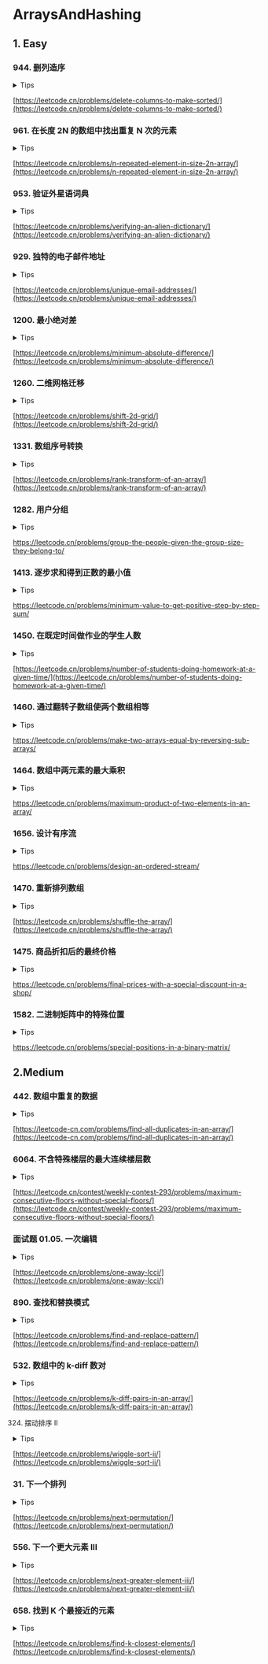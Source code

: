 # ArraysAndHashing

## 1. Easy

### 944. 删列造序

<details>
<summary>Tips</summary>

1. 竖着遍历即可

</details>

[https://leetcode.cn/problems/delete-columns-to-make-sorted/](https://leetcode.cn/problems/delete-columns-to-make-sorted/)

### 961. 在长度 2N 的数组中找出重复 N 次的元素

<details>
<summary>Tips</summary>

1. 用Set记录出现的只要重复了就是答案

</details>

[https://leetcode.cn/problems/n-repeated-element-in-size-2n-array/](https://leetcode.cn/problems/n-repeated-element-in-size-2n-array/)

### 953. 验证外星语词典

<details>
<summary>Tips</summary>

1. 记得每次比较后根据长度再进行一次额外判断

</details>

[https://leetcode.cn/problems/verifying-an-alien-dictionary/](https://leetcode.cn/problems/verifying-an-alien-dictionary/)

### 929. 独特的电子邮件地址

<details>
<summary>Tips</summary>

1. isDomain直接append然后continue

</details>

[https://leetcode.cn/problems/unique-email-addresses/](https://leetcode.cn/problems/unique-email-addresses/)

### 1200. 最小绝对差

<details>
<summary>Tips</summary>

1. 排序然后相邻求差的绝对值看下是否最小
2. 是的话就add
3. 否则清空重新add

</details>

[https://leetcode.cn/problems/minimum-absolute-difference/](https://leetcode.cn/problems/minimum-absolute-difference/)

### 1260. 二维网格迁移

<details>
<summary>Tips</summary>

1. 二维数组转一维数组,然后推算一个映射关系

</details>

[https://leetcode.cn/problems/shift-2d-grid/](https://leetcode.cn/problems/shift-2d-grid/)

### 1331. 数组序号转换

<details>
<summary>Tips</summary>

1. 复制一个新数组用于排序
2. 使用一个Map记录排序后的值和对应的序号(map.size()+1)

</details>

[https://leetcode.cn/problems/rank-transform-of-an-array/](https://leetcode.cn/problems/rank-transform-of-an-array/)

### 1282. 用户分组

<details>
<summary>Tips</summary>

1. 使用Map<Integer, List<Integer>>存储即可

</details>

[https://leetcode.cn/problems/group-the-people-given-the-group-size-they-belong-to/
](https://leetcode.cn/problems/group-the-people-given-the-group-size-they-belong-to/
)

### 1413. 逐步求和得到正数的最小值

<details>
<summary>Tips</summary>

1. 前缀和

</details>

[https://leetcode.cn/problems/minimum-value-to-get-positive-step-by-step-sum/
](https://leetcode.cn/problems/minimum-value-to-get-positive-step-by-step-sum/
)

### 1450. 在既定时间做作业的学生人数

<details>
<summary>Tips</summary>

1. 遍历一遍比较统计结果即可

</details>

[https://leetcode.cn/problems/number-of-students-doing-homework-at-a-given-time/](https://leetcode.cn/problems/number-of-students-doing-homework-at-a-given-time/)

### 1460. 通过翻转子数组使两个数组相等

<details>
<summary>Tips</summary>

1. 比较次数一样即可

</details>

[https://leetcode.cn/problems/make-two-arrays-equal-by-reversing-sub-arrays/
](https://leetcode.cn/problems/make-two-arrays-equal-by-reversing-sub-arrays/
)

### 1464. 数组中两元素的最大乘积

<details>
<summary>Tips</summary>

1. 维护2个值就行

</details>

[https://leetcode.cn/problems/maximum-product-of-two-elements-in-an-array/
](https://leetcode.cn/problems/maximum-product-of-two-elements-in-an-array/
)

### 1656. 设计有序流

<details>
<summary>Tips</summary>

1. 用个数组统计即可

</details>

[https://leetcode.cn/problems/design-an-ordered-stream/
](https://leetcode.cn/problems/design-an-ordered-stream/
)

### 1470. 重新排列数组

<details>
<summary>Tips</summary>

1. 新建一个数组
2. 然后每次填充2个元素,一个是i,另一个是i+n:

```java
    ans [i*2]=nums [i];
        ans [i*2+1]=nums [i+n];
   ```

</details>

[https://leetcode.cn/problems/shuffle-the-array/](https://leetcode.cn/problems/shuffle-the-array/)

### 1475. 商品折扣后的最终价格

<details>
<summary>Tips</summary>

1. 双重循环遍历即可

</details>

[https://leetcode.cn/problems/final-prices-with-a-special-discount-in-a-shop/
](https://leetcode.cn/problems/final-prices-with-a-special-discount-in-a-shop/
)

### 1582. 二进制矩阵中的特殊位置

<details>
<summary>Tips</summary>

1. 求每行和每列的和
2. 然后依次判断每个arr[i][j]如果那个位置的行和-1 == 0 && 列和-1 == 0

</details>

[https://leetcode.cn/problems/special-positions-in-a-binary-matrix/
](https://leetcode.cn/problems/special-positions-in-a-binary-matrix/)

## 2.Medium

### 442. 数组中重复的数据

<details>
<summary>Tips</summary>

1. 原地哈希
2. 题目说了nums[i]的范围是[1,n]最多出现2次
3. 所以原地交换,只要nums[i]只出现1次则必定在nums[i]-1的位置,
4. nums[i] != nums[nums[i] - 1]不断进行交换,最后只要nums[i]-1!=i的都是结果

</details>

[https://leetcode-cn.com/problems/find-all-duplicates-in-an-array/](https://leetcode-cn.com/problems/find-all-duplicates-in-an-array/)

### 6064. 不含特殊楼层的最大连续楼层数

<details>
<summary>Tips</summary>

1. 直接遍历specials即可
2. 每次计算差值时记得-1
3. 遍历完再计算一遍

</details>


[https://leetcode.cn/contest/weekly-contest-293/problems/maximum-consecutive-floors-without-special-floors/](https://leetcode.cn/contest/weekly-contest-293/problems/maximum-consecutive-floors-without-special-floors/)

### 面试题 01.05. 一次编辑

<details>
<summary>Tips</summary>

1. 长度最多相差一个
2. 不相同就最多多进一个 || 补一个

</details>

[https://leetcode.cn/problems/one-away-lcci/](https://leetcode.cn/problems/one-away-lcci/)

### 890. 查找和替换模式

<details>
<summary>Tips</summary>

1. 用2个HashMap构造双映射

</details>

[https://leetcode.cn/problems/find-and-replace-pattern/](https://leetcode.cn/problems/find-and-replace-pattern/)

### 532. 数组中的 k-diff 数对

<details>
<summary>Tips</summary>

1. 用HashMap记录值和数量即可

</details>

[https://leetcode.cn/problems/k-diff-pairs-in-an-array/](https://leetcode.cn/problems/k-diff-pairs-in-an-array/)

324. 摆动排序 II

<details>
<summary>Tips</summary>

1. 拷贝一个新数组后排序
2. left指向中间如果长度是奇数则指向中间后一个位置,right从长度-1开始
3. 先放left--,然后放right--
4. 最后如果是奇数,将最后的位置赋值成排序后的0元素

</details>

[https://leetcode.cn/problems/wiggle-sort-ii/](https://leetcode.cn/problems/wiggle-sort-ii/)

### 31. 下一个排列

<details>
<summary>Tips</summary>

1. 先从右向左找到i-1 < i的i-1
2. 再从右向左找到第一个 > i-1的索引
3. 交换那个索引和i-1
4. 反转i以及后面的元素
5. 其实画个二维坐标就懂了,比如230241 => 230412

</details>

[https://leetcode.cn/problems/next-permutation/](https://leetcode.cn/problems/next-permutation/)

### 556. 下一个更大元素 III

<details>
<summary>Tips</summary>

1. 同31

</details>

[https://leetcode.cn/problems/next-greater-element-iii/](https://leetcode.cn/problems/next-greater-element-iii/)

### 658. 找到 K 个最接近的元素

<details>
<summary>Tips</summary>

1. 先按照规则排序
2. 然后取前k个
3. 再排序

</details>

[https://leetcode.cn/problems/find-k-closest-elements/](https://leetcode.cn/problems/find-k-closest-elements/)